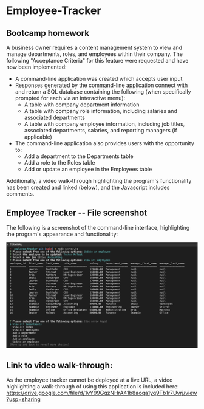 # Employee-Tracker

## Bootcamp homework

A business owner requires a content management system to view and manage departments, roles, and employees within their company. The following "Acceptance Criteria" for this feature were requested and have now been implemented:

- A command-line application was created which accepts user input
- Responses generated by the command-line application connect with and return a SQL database containing the following (when specifically prompted for each via an interactive menu):
  - A table with company department information
  - A table with company role information, including salaries and associated departments
  - A table with company employee information, including job titles, associated departments, salaries, and reporting managers (if applicable)
- The command-line application also provides users with the opportunity to:
  - Add a department to the Departments table
  - Add a role to the Roles table
  - Add or update an employee in the Employees table

Additionally, a video walk-through highlighting the program's functionality has been created and linked (below), and the Javascript includes comments.

## Employee Tracker -- File screenshot

The following is a screenshot of the command-line interface, highlighting the program's appearance and functionality:

![Terminal view of Employee Tracker. This image includes: a menu showing user prompts as well as "Update an employee" and "View all employees" responses, including a column.table database view](./screenshot.png)

## Link to video walk-through:

As the employee tracker cannot be deployed at a live URL, a video highlighting a walk-through of using this application is included here: https://drive.google.com/file/d/1vY99GqzNHrA41b8aoqa1yq9Tb1r7Uvrj/view?usp=sharing
